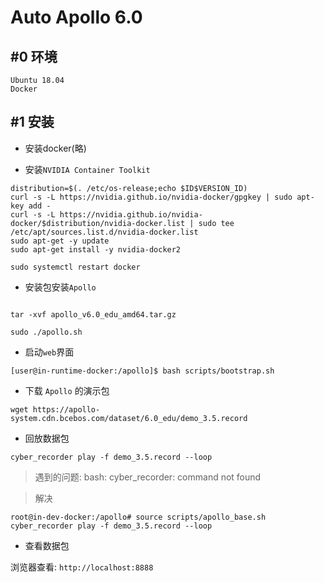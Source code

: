# Auto Apollo 6.0

## #0 环境

```shell
Ubuntu 18.04
Docker
```


## #1 安装 

- 安装docker(略)

- 安装`NVIDIA Container Toolkit`

```shell
distribution=$(. /etc/os-release;echo $ID$VERSION_ID)
curl -s -L https://nvidia.github.io/nvidia-docker/gpgkey | sudo apt-key add -
curl -s -L https://nvidia.github.io/nvidia-docker/$distribution/nvidia-docker.list | sudo tee /etc/apt/sources.list.d/nvidia-docker.list
sudo apt-get -y update
sudo apt-get install -y nvidia-docker2
```

```shell
sudo systemctl restart docker
```

- 安装包安装`Apollo`


```shell

tar -xvf apollo_v6.0_edu_amd64.tar.gz
```


```shell
sudo ./apollo.sh
```

- 启动`web`界面


```shell
[user@in-runtime-docker:/apollo]$ bash scripts/bootstrap.sh
```

- 下载 `Apollo` 的演示包

```shell
wget https://apollo-system.cdn.bcebos.com/dataset/6.0_edu/demo_3.5.record
```

- 回放数据包

```shell
cyber_recorder play -f demo_3.5.record --loop
```

> 遇到的问题: bash: cyber_recorder: command not found

> 解决 

```shell
root@in-dev-docker:/apollo# source scripts/apollo_base.sh
cyber_recorder play -f demo_3.5.record --loop
```

- 查看数据包


浏览器查看: `http://localhost:8888`



